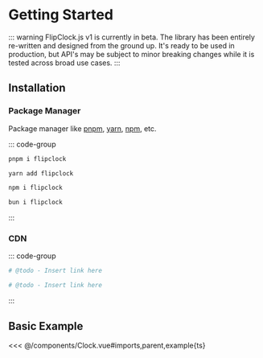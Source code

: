 <script setup lang="ts">
import Clock from '/components/Clock.vue';
</script>

# Getting Started

::: warning
FlipClock.js v1 is currently in beta. The library has been entirely re-written and designed from the ground up. It's ready to be used in production, but API's may be subject to minor breaking changes while it is tested across broad use cases.
:::

## Installation

### Package Manager

Package manager like [pnpm](https://pnpm.io), [yarn](https://classic.yarnpkg.com/en/), [npm](https://www.npmjs.com), etc.
  
::: code-group
```bash [pnpm]
pnpm i flipclock
```

```bash [yarn]
yarn add flipclock
```

```bash [npm]
npm i flipclock
```

```bash [bun]
bun i flipclock
```
:::

### CDN

::: code-group
```bash [JSDelivr]
# @todo - Insert link here
```

```bash [Unpkg]
# @todo - Insert link here
```
:::

## Basic Example

<Clock />

<<< @/components/Clock.vue#imports,parent,example{ts}